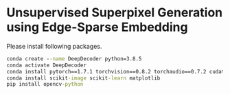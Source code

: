 # Unsupervised Superpixel Generation using Edge-Sparse Embedding

Please install following packages.
```bat
conda create --name DeepDecoder python=3.8.5
conda activate DeepDecoder
conda install pytorch==1.7.1 torchvision==0.8.2 torchaudio==0.7.2 cudatoolkit=10.1 -c pytorch
conda install scikit-image scikit-learn matplotlib
pip install opencv-python
```